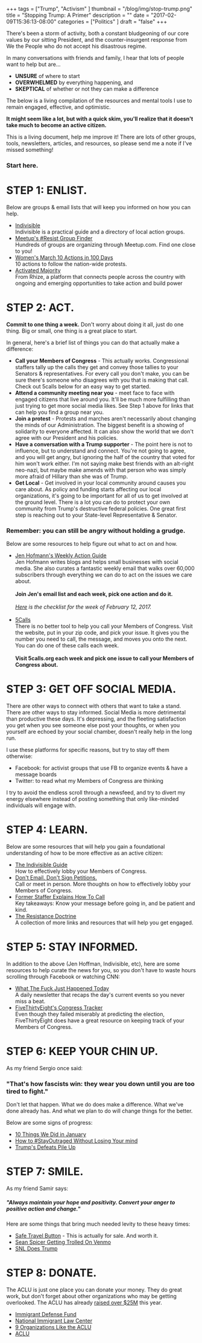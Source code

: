 +++
tags = ["Trump", "Activism"
]
thumbnail = "/blog/img/stop-trump.png"
title = "Stopping Trump: A Primer"
description = ""
date = "2017-02-09T15:36:13-08:00"
categories = ["Politics"
]
draft = "false"
+++

There's been a storm of activity, both a constant bludgeoning of our core values by our sitting President, and the counter-insurgent response from We the People who do not accept his disastrous regime.

In many conversations with friends and family, I hear that lots of people want to help but are...

* <b>UNSURE</b> of where to start
* <b>OVERWHELMED</b> by everything happening, and
* <b>SKEPTICAL</b> of whether or not they can make a difference

The below is a living compilation of the resources and mental tools I use to remain engaged, effective, and optimistic.

<b>It might seem like a lot, but with a quick skim, you'll realize that it doesn't take much to become an active citizen.</b>

This is a living document, help me improve it! There are lots of other groups, tools, newsletters, articles, and resources, so please send me a note if I've missed something!


### Start here.


# STEP 1: ENLIST.

Below are groups & email lists that will keep you informed on how you can help.

* <a href="https://www.indivisibleguide.com/" target="blank">Indivisible</a> <br>Indivisible is a practical guide and a directory of local action groups.</a>
* <a href="https://www.meetup.com/pro/resist/" target="blank">Meetup's #Resist Group Finder</a><br>Hundreds of groups are organizing through Meetup.com. Find one close to you!
* <a href="https://www.womensmarch.com/100/" target="blank">Women's March 10 Actions in 100 Days</a><br>10 actions to follow the nation-wide protests.
* <a href="https://activatedmajority.tumblr.com/" target="blank">Activated Majority</a><br>From Rhize, a platform that connects people across the country with ongoing and emerging opportunities to take action and build power


# STEP 2: ACT.

<b>Commit to one thing a week.</B> Don't worry about doing it all, just do one thing. Big or small, one thing is a great place to start.

In general, here's a brief list of things you can do that actually make a difference:

* <b>Call your Members of Congress</b> - This actually works. Congressional staffers tally up the calls they get and convey those tallies to your Senators & representatives. For every call you don't make, you can be sure there's someone who disagrees with you that is making that call. Check out 5calls below for an easy way to get started.
* <b>Attend a community meeting near you</b> - meet face to face with engaged citizens that live around you. It'll be much more fulfilling than just trying to get more social media likes. See Step 1 above for links that can help you find a group near you.
* <b>Join a protest</b> - Protests and marches aren't necessarily about changing the minds of our Administration. The biggest benefit is a showing of solidarity to everyone affected. It can also show the world that we don't agree with our President and his policies.
* <b>Have a conversation with a Trump supporter</B> - The point here is not to influence, but to understand and connect. You're not going to agree, and you will get angry, but ignoring the half of the country that voted for him won't work either. I'm not saying make best friends with an alt-right neo-nazi, but maybe make amends with that person who was simply more afraid of Hillary than she was of Trump.
* <b>Get Local</b> - Get involved in your local community around causes you care about. As policy and funding starts affecting our local organizations, it's going to be important for all of us to get involved at the ground level. There is a lot you can do to protect your own community from Trump's destructive federal policies. One great first step is reaching out to your State-level Representative & Senator.

### Remember: you can still be angry without holding a grudge.

Below are some resources to help figure out what to act on and how.

* <a href="https://jenniferhofmann.com/home/weekly-action-checklist-democrats-independents-republicans-conscience/" target="blank">Jen Hofmann's Weekly Action Guide</a><br>Jen Hofmann writes blogs and helps small businesses with social media. She also curates a fantastic weekly email that walks over 60,000 subscribers through everything we can do to act on the issues we care about. <br><br><b>Join Jen's email list and each week, pick one action and do it.</b><br><br> <i><a href="https://docs.google.com/document/d/13vwydGGW9jixSsf3f7jvSuWnc67tsnI1jgIo6Homwbk/preview" target="blank">Here</a> is the checklist for the week of February 12, 2017.</i><br><br>
* <a href="https://5calls.org" target="blank">5Calls</a><br>There is no better tool to help you call your Members of Congress. Visit the website, put in your zip code, and pick your issue. It gives you the number you need to call, the message, and moves you onto the next. You can do one of these calls each week.<br><br><b>Visit 5calls.org each week and pick one issue to call your Members of Congress about.</b>


# STEP 3: GET OFF SOCIAL MEDIA.

There are other ways to connect with others that want to take a stand. There are other ways to stay informed. Social Media is more detrimental than productive these days. It's depressing, and the fleeting satisfaction you get when you see someone else post your thoughts, or when you yourself are echoed by your social chamber, doesn't really help in the long run.

I use these platforms for specific reasons, but try to stay off them otherwise:

* Facebook: for activist groups that use FB to organize events & have a message boards
* Twitter: to read what my Members of Congress are thinking

I try to avoid the endless scroll through a newsfeed, and try to divert my energy elsewhere instead of posting something that only like-minded individuals will engage with.


# STEP 4: LEARN.

Below are some resources that will help you gain a foundational understanding of how to be more effective as an active citizen:

* <a href="https://www.indivisibleguide.com/resources">The Indivisible Guide</a><br>How to effectively lobby your Members of Congress.
* <a href="https://www.facebook.com/beth.urie/posts/1397279370324677">Don't Email. Don't Sign Petitions.</a><br>Call or meet in person. More thoughts on how to effectively lobby your Members of Congress.
* <a href="http://www.attn.com/stories/12951/former-staffer-explains-how-call-your-representatives">Former Staffer Explains How To Call</a><br>Key takeaways: Know your message before going in, and be patient and kind.
* <a href="https://docs.google.com/document/d/1oWD2OGMhKIL6wSxKsk_gSFCJtnH2RYpCJTXxlFaLkS8/edit" target="blank">The Resistance Doctrine</a><br>A collection of more links and resources that will help you get engaged.


# STEP 5: STAY INFORMED.

In addition to the above (Jen Hoffman, Indivisible, etc), here are some resources to help curate the news for you, so you don't have to waste hours scrolling through Facebook or watching CNN:

* <a href="https://whatthefuckjusthappenedtoday.com/" target="blank">What The Fuck Just Happened Today</a><br>A daily newsletter that recaps the day's current events so you never miss a beat.
* <a href="https://projects.fivethirtyeight.com/congress-trump-score/votes/" target="blank">FiveThirtyEight's Congress Tracker</a><br>Even though they failed miserably at predicting the election, FiveThirtyEight does have a great resource on keeping track of your Members of Congress.


# STEP 6: KEEP YOUR CHIN UP.

As my friend Sergio once said:

### "That's how fascists win: they wear you down until you are too tired to fight."

Don't let that happen. What we do does make a difference. What we've done already has. And what we plan to do will change things for the better.

Below are some signs of progress:

* <a href="https://www.facebook.com/peterpanpan/posts/10101790448498665" target="blank">10 Things We Did in January</a>
* <a href="https://medium.com/the-coffeelicious/how-to-stayoutraged-without-losing-your-mind-fc0c41aa68f3#.8zbsrxbdl" target="blank">How to #StayOutraged Without Losing Your mind</a>
* <a href="http://www.nbcnews.com/politics/first-read/humble-pie-trump-defeats-pile-three-weeks-n719281" target="blank">Trump's Defeats Pile Up</a>


# STEP 7: SMILE.

As my friend Samir says:

##### "Always maintain your hope and positivity. Convert your anger to positive action and change."

Here are some things that bring much needed levity to these heavy times:

* <a href="https://www.facebook.com/SafeTravelButton/videos/250861052037599/" target="blank">Safe Travel Button</a> - This is actually for sale. And worth it.
* <a href="http://nypost.com/2017/02/07/people-cant-stop-trolling-sean-spicer-on-venmo/" target="blank">Sean Spicer Getting Trolled On Venmo</a>
* <a href="https://www.nbc.com/saturday-night-live/cast/alec-baldwin-57921/impersonation/donald-trump-285097" target="blank">SNL Does Trump</a>

# STEP 8: DONATE.

The ACLU is just one place you can donate your money. They do great work, but don't forget about other organizations who may be getting overlooked. The ACLU has already <a href="http://money.cnn.com/2017/01/30/news/aclu-online-donations/" target="blank">raised over $25M</a> this year.

* <a href="http://www.immdefense.org/donate/" target="blank">Immigrant Defense Fund</a>
* <a href="https://www.nilc.org/" target="blank">National Immigrant Law Center</a>
* <a href="https://www.bustle.com/p/9-organizations-like-the-aclu-to-donate-to-because-every-contribution-makes-a-difference-34044" target="blank">9 Organizations Like the ACLU</a>
* <a href="https://action.aclu.org/donate-aclu" target="blank">ACLU</a>
